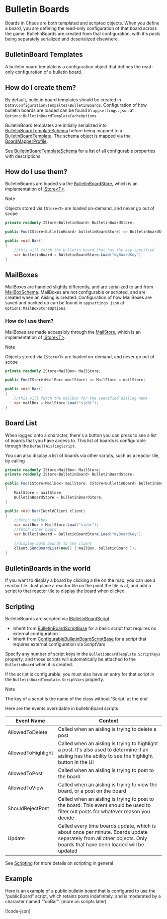 # Bulletin Boards

Boards in Chaos are both templated and scripted objects. When you define a board, you are defining the read-only
configuration of that board across the game. BulletinBoards are created from that configuration, with it's posts being
separately serialized and deserialized elsewhere.

## BulletinBoard Templates

A bulletin board template is a configuration object that defines the read-only configuration of a bulletin board.

## How do I create them?

By default, bulletin board templates should be created in `Data\Configuration\Tempaltes\BulletinBoards`. Configuration
of how bulletin boards are loaded can be found in `appsettings.json` at `Options:BulletinBoardTemplateCacheOptions`.

BulletinBoard templates are initially serialized
into [BulletinBoardTemplateSchema](<xref:Chaos.Schemas.Templates.BulletinBoardTemplateSchema>) before being mapped to
a [BulletinBoardTemplate](<xref:Chaos.Models.Templates.BulletinBoardTemplate>). The schema object is mapped via
the [BoardMapperProfile](<xref:Chaos.Services.MapperProfiles.BoardMapperProfile>).

See [BulletinBoardTemplateSchema](<xref:Chaos.Schemas.Templates.BulletinBoardTemplateSchema>) for a list of all
configurable properties with descriptions.

## How do I use them?

BulletinBoards are loaded via the [BulletinBoardStore](<xref:Chaos.Services.Storage.BulletinBoardStore>),
which is an implementation of [IStore\<T\>](<xref:Chaos.Storage.Abstractions.IStore`1>).

> [!NOTE]
> Objects stored via `IStore<T>` are loaded on-demand, and never go out of scope

```cs
private readonly IStore<BulletinBoard> BulletinBoardStore;

public Foo(IStore<BulletinBoard> bulletinBoardStore) => BulletinBoardStore = bulletinBoardStore;

public void Bar()
{
    //this will fetch the bulletin board that has the key specified
    var bulletinBoard = BulletinBoardStore.Load("myBoardKey");
}
```

## MailBoxes

MailBoxes are handled slightly differently, and are serialized to and
from [MailBoxSchema](<xref:Chaos.Schemas.Boards.MailBoxSchema>). MailBoxes are not configurable or scripted, and are
created when an Aisling is created. Configuration of how MailBoxes are saved and backed up can be found
in `appsettings.json` at `Options:MailBoxStoreOptions`.

### How do I use them?

MailBoxes are made accessibly through the [MailStore](<xref:Chaos.Services.Storage.MailStore>), which is an
implementation of [IStore\<T\>](<xref:Chaos.Storage.Abstractions.IStore`1>).

> [!NOTE]
> Objects stored via `IStore<T>` are loaded on-demand, and never go out of scope

```cs
private readonly IStore<MailBox> MailStore;

public Foo(IStore<MailBox> mailStore) => MailStore = mailStore;

public void Bar()
{
    //this will fetch the mailbox for the specified aisling name
    var mailBox = MailStore.Load("sichi");
}
```

## Board List

When logged onto a character, there's a button you can press to see a list of boards that you have access to. This list
of boards is configurable through the `DefaultAislingScript`.

You can also display a list of boards via other scripts, such as a reactor tile, by calling

```cs
private readonly IStore<MailBox> MailStore;
private readonly IStore<BulletinBoard> BulletinBoardStore;

public Foo(IStore<MailBox> mailStore, IStore<BulletinBoard> bulletinBoardStore)
{
    MailStore = mailStore;
    BulletinBoardStore = bulletinBoardStore;
}

public void Bar(IWorldClient client)
{
    //fetch mailbox
    var mailBox = MailStore.Load("sichi");
    //fetch other board
    var bulletinBoard = BulletinBoardStore.Load("myBoardKey");
    
    //display both boards to the client
    client.SendBoardList(new[] { mailBox, bulletinBoard });
}
```

## BulletinBoards in the world

If you want to display a board by clicking a tile on the map, you can use a reactor tile. Just place a reactor tile on
the point the tile is at, and add a script to that reactor tile to display the board when clicked.

## Scripting

BulletinBoards are scripted
via [IBulletinBoardScript](<xref:Chaos.Scripting.BulletinBoardScripts.Abstractions.IBulletinBoardScript>).

- Inherit
  from [BulletinBoardScriptBase](<xref:Chaos.Scripting.BulletinBoardScripts.Abstractions.BulletinBoardScriptBase>) for a
  basic script that requires no external configuration
- Inherit
  from [ConfigurableBulletinBoardScriptBase](<xref:Chaos.Scripting.BulletinBoardScripts.Abstractions.ConfigurableBulletinBoardScriptBase>)
  for a script that requires external configuration via ScriptVars

Specify any number of script keys in the `BulletinBoardTemplate.ScriptKeys` property, and those scripts will
automatically be attached to the `BulletinBoard` when it is created.

If the script is configurable, you must also have an entry for that script in the `BulletinBoardTemplate.ScriptVars`
property.

> [!NOTE]
> The key of a script is the name of the class without 'Script' at the end

Here are the events overridable in bulletinBoard scripts

| Event Name         | Context                                                                                                                                                             |
|--------------------|---------------------------------------------------------------------------------------------------------------------------------------------------------------------|
| AllowedToDelete    | Called when an aisling is trying to delete a post                                                                                                                   |
| AllowedToHighlight | Called when an aisling is trying to highlight a post. It's also used to determine if an aisling has the ability to see the highlight button in the UI               |
| AllowedToPost      | Called when an aisling is trying to post to the board                                                                                                               |
| AllowedToView      | Called when an aisling is trying to view the board, or a post on the board                                                                                          |
| ShouldRejectPost   | Called when an aisling is trying to post to the board. This event should be used to filter out posts for whatever reason you decide                                 |
| Update             | Called every time boards update, which is about once per minute. Boards update separately from all other objects. Only boards that have been loaded will be updated |

See [Scripting](Scripting.md) for more details on scripting in general

## Example

Here is an example of a public bulletin board that is configured to use the "publicBoard" script, which retains posts
indefinitely, and is moderated by a character named "fooBar". (more on scripts later)

[!code-json[](../../Data/Configuration/Templates/BulletinBoards/public_test_board.json)]